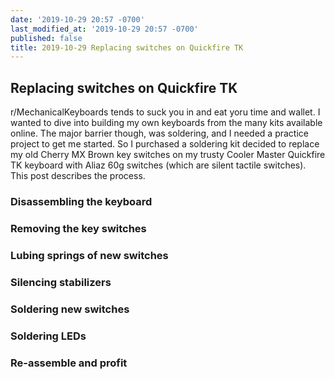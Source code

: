 ```yaml
---
date: '2019-10-29 20:57 -0700'
last_modified_at: '2019-10-29 20:57 -0700'
published: false
title: 2019-10-29 Replacing switches on Quickfire TK
---
```

## Replacing switches on Quickfire TK

r/MechanicalKeyboards tends to suck you in and eat yoru time and wallet. I wanted to dive into building my own keyboards from the many kits available online. The major barrier though, was soldering, and I needed a practice project to get me started. So I purchased a soldering kit decided to replace my old Cherry MX Brown key switches on my trusty Cooler Master Quickfire TK keyboard with Aliaz 60g switches (which are silent tactile switches). This post describes the process.

### Disassembling the keyboard

### Removing the key switches

### Lubing springs of new switches

### Silencing stabilizers

### Soldering new switches

### Soldering LEDs

### Re-assemble and profit